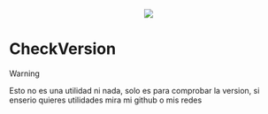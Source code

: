  <div align="center">
  <div>
    <img  src="https://i.imgur.com/4cZxNyU.png">
  </div>
  </div> 

  </p>

# CheckVersion

> [!WARNING]
> Esto no es una utilidad ni nada, solo es para comprobar la version, si enserio quieres utilidades mira mi github o mis redes
